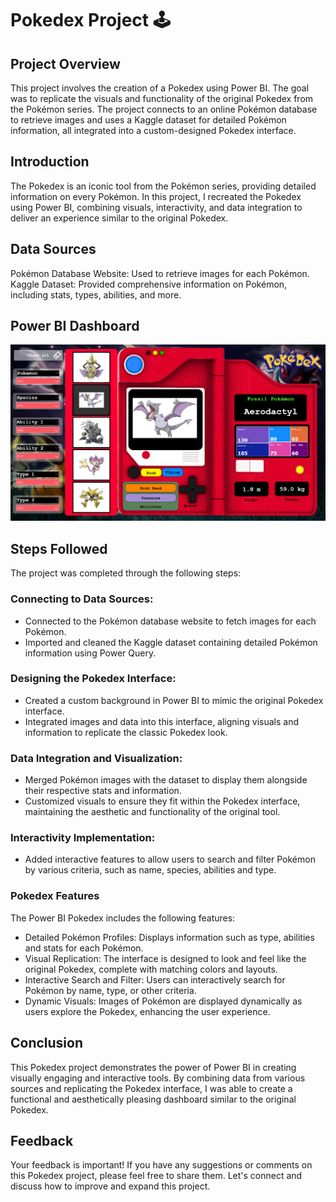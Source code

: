 # Pokedex Project 🕹️

## Project Overview
This project involves the creation of a Pokedex using Power BI. The goal was to replicate the visuals and functionality of the original Pokedex from the Pokémon series. The project connects to an online Pokémon database to retrieve images and uses a Kaggle dataset for detailed Pokémon information, all integrated into a custom-designed Pokedex interface.

## Introduction
The Pokedex is an iconic tool from the Pokémon series, providing detailed information on every Pokémon. In this project, I recreated the Pokedex using Power BI, combining visuals, interactivity, and data integration to deliver an experience similar to the original Pokedex.

## Data Sources
Pokémon Database Website: Used to retrieve images for each Pokémon.
Kaggle Dataset: Provided comprehensive information on Pokémon, including stats, types, abilities, and more.

## Power BI Dashboard
![Dashboard](Pokedex_dashboard.png)

## Steps Followed
The project was completed through the following steps:

### Connecting to Data Sources:
- Connected to the Pokémon database website to fetch images for each Pokémon.
- Imported and cleaned the Kaggle dataset containing detailed Pokémon information using Power Query.

### Designing the Pokedex Interface:
- Created a custom background in Power BI to mimic the original Pokedex interface.
- Integrated images and data into this interface, aligning visuals and information to replicate the classic Pokedex look.

### Data Integration and Visualization:
- Merged Pokémon images with the dataset to display them alongside their respective stats and information.
- Customized visuals to ensure they fit within the Pokedex interface, maintaining the aesthetic and functionality of the original tool.

### Interactivity Implementation:
- Added interactive features to allow users to search and filter Pokémon by various criteria, such as name, species, abilities and type.

### Pokedex Features
The Power BI Pokedex includes the following features:

- Detailed Pokémon Profiles: Displays information such as type, abilities and stats for each Pokémon.
- Visual Replication: The interface is designed to look and feel like the original Pokedex, complete with matching colors and layouts.
- Interactive Search and Filter: Users can interactively search for Pokémon by name, type, or other criteria.
- Dynamic Visuals: Images of Pokémon are displayed dynamically as users explore the Pokedex, enhancing the user experience.

## Conclusion
This Pokedex project demonstrates the power of Power BI in creating visually engaging and interactive tools. By combining data from various sources and replicating the Pokedex interface, I was able to create a functional and aesthetically pleasing dashboard similar to the original Pokedex.

## Feedback
Your feedback is important! If you have any suggestions or comments on this Pokedex project, please feel free to share them. Let's connect and discuss how to improve and expand this project.